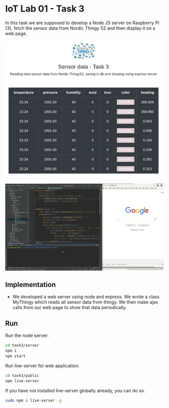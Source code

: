 IoT Lab 01 - Task 3
=====================================

In this task we are supposed to develop a Node JS server on Raspberry PI (3), fetch the sensor data from Nordic Thingy 52 and then display it on a web page.

![App](https://github.com/iloveyii/iot-lab1/blob/demo/task3/public/images/screenshot1.png)

![Demo](https://github.com/iloveyii/iot-lab1/blob/demo/task3/public/images/demo1.gif)



## Implementation
  * We developed a web server using node and express. We wrote a class MyThingy which reads all sensor data from thingy. We then make ajax calls from our web page to show that data periodically.

## Run

Run the node server:
```bash
cd task3/server
npm i
npm start

```

Run live-server for web application:

```bash
cd task3/public
npm live-server

```

If you have not installed live-server globally already, you can do so.
```bash
sudo npm i live-server -g
```

